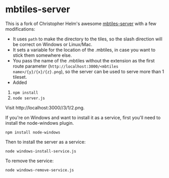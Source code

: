 mbtiles-server
==============

This is a fork of Christopher Helm's awesome [mbtiles-server](https://github.com/chelm/mbtiles-server) with a few modifications:

* It uses `path` to make the directory to the tiles, so the slash direction will be correct on Windows or Linux/Mac.
* It sets a variable for the location of the .mbtiles, in case you want to stick them somewhere else.
* You pass the name of the .mbtiles without the extension as the first route parameter (`http://localhost:3000/<mbtiles name>/{y}/{x}/{z}.png`), so the server can be used to serve more than 1 tileset.
* Added

1. `npm install`
2. `node server.js`

Visit http://localhost:3000/<mbtiles-name>/3/1/2.png.

If you're on Windows and want to install it as a service, first you'll need to install the node-windows plugin.

`npm install node-windows`

Then to install the server as a service:

`node windows-install-service.js`

To remove the service:

`node windows-remove-service.js`


